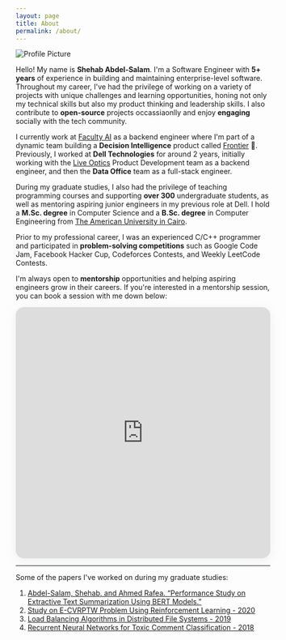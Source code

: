 ```yaml
---
layout: page
title: About
permalink: /about/
---
```


<img src="{{ site.baseurl }}/assets/Shehab.jpg" title="Profile Picture" class="profile">

Hello! My name is **Shehab Abdel-Salam**. I'm a Software Engineer with **5+ years** of experience in building and maintaining enterprise-level software. Throughout my career, I've had the privilege of working on a variety of projects with unique challenges and learning opportunities, honing not only my technical skills but also my product thinking and leadership skills. I also contribute to **open-source** projects occassiaonlly and enjoy **engaging** socially with the tech community.

I currently work at [Faculty AI][company] as a backend engineer where I'm part of a dynamic team building a **Decision Intelligence** product called [Frontier][frontier] 🚀. Previously, I worked at **Dell Technologies** for around 2 years, initially working with the [Live Optics][liveoptics] Product Development team as a backend engineer, and then the **Data Office** team as a full-stack engineer.

During my graduate studies, I also had the privilege of teaching programming courses and supporting **over 300** undergraduate students, as well as mentoring aspiring junior engineers in my previous role at Dell. I hold a **M.Sc. degree** in Computer Science and a **B.Sc. degree** in Computer Engineering from [The American University in Cairo][University].

Prior to my professional career, I was an experienced C/C++ programmer and participated in **problem-solving competitions** such as Google Code Jam, Facebook Hacker Cup, Codeforces Contests, and Weekly LeetCode Contests.

I'm always open to **mentorship** opportunities and helping aspiring engineers grow in their careers. If you're interested in a mentorship session, you can book a session with me down below:
<section style="height: 496px; box-shadow: rgba(142, 151, 158, 0.15) 0px 4px 19px 0px; border-radius: 16px; overflow: hidden; width: 100%; max-width: 650px;"><iframe src="https://adplist.org/widgets/single-session?src=shehab-abdel-salam&amp;session=38654-mentorship-session" title="Mentorship Session" width="100%" height="100%" loading="lazy" style="border: 0px;"></iframe></section>


---

Some of the papers I've worked on during my graduate studies:

1. [Abdel-Salam, Shehab, and Ahmed Rafea. “Performance Study on Extractive Text Summarization Using BERT Models.”](https://www.mdpi.com/2078-2489/13/2/67)
2. [Study on E-CVRPTW Problem Using Reinforcement Learning - 2020](https://drive.google.com/file/d/1S66LT3kInvsubYGUlW4S78QJWLESqap3/view?usp=sharing)
3. [Load Balancing Algorithms in Distributed File Systems - 2019](https://drive.google.com/file/d/1uwlMDUGlllPCa1riIjcvhv8-sL7gsdoJ/view?usp=sharing)
4. [Recurrent Neural Networks for Toxic Comment Classification - 2018](https://github.com/shehab-as/ToxicCommentClassification)

[linkedin]: https://www.linkedin.com/in/shehab-abdel-salam
[github]: https://github.com/shehab-as
[company]: https://faculty.ai
[university]: https://www.aucegypt.edu
[liveoptics]: https://liveoptics.com
[frontier]: https://faculty.ai/frontier
